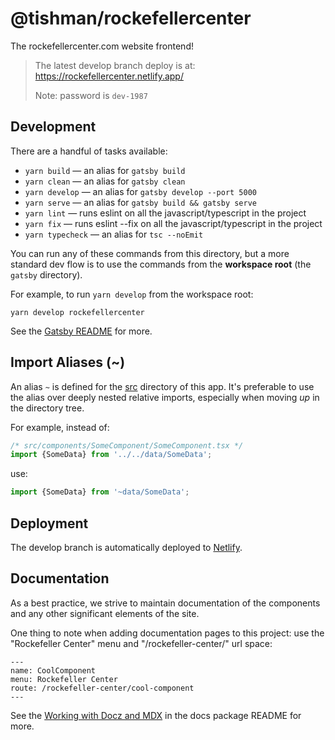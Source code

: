 # @tishman/rockefellercenter

The rockefellercenter.com website frontend!

> The latest develop branch deploy is at: https://rockefellercenter.netlify.app/
>
> Note: password is `dev-1987`

## Development

There are a handful of tasks available:

- `yarn build` — an alias for `gatsby build`
- `yarn clean` — an alias for `gatsby clean`
- `yarn develop` — an alias for `gatsby develop --port 5000`
- `yarn serve` — an alias for `gatsby build && gatsby serve`
- `yarn lint` — runs eslint on all the javascript/typescript in the project
- `yarn fix` — runs eslint --fix on all the javascript/typescript in the project
- `yarn typecheck` — an alias for `tsc --noEmit`

You can run any of these commands from this directory, but a more standard
dev flow is to use the commands from the **workspace root**
(the `gatsby` directory).

For example, to run `yarn develop` from the workspace root:

```shell
yarn develop rockefellercenter
```

See the [Gatsby README](../../README.md) for more.

## Import Aliases (~)

An alias `~` is defined for the [src] directory of this app. It's preferable
to use the alias over deeply nested relative imports, especially when
moving _up_ in the directory tree.

For example, instead of:

```js
/* src/components/SomeComponent/SomeComponent.tsx */
import {SomeData} from '../../data/SomeData';
```

use:

```js
import {SomeData} from '~data/SomeData';
```

## Deployment

The develop branch is automatically deployed to [Netlify].

[netlify]: https://app.netlify.com/sites/rockefellercenter/overview

## Documentation

As a best practice, we strive to maintain documentation of the components
and any other significant elements of the site.

One thing to note when adding documentation pages to this project: use
the "Rockefeller Center" menu and "/rockefeller-center/" url space:

```
---
name: CoolComponent
menu: Rockefeller Center
route: /rockefeller-center/cool-component
---
```

See the [Working with Docz and MDX](../docs/README.md#working-with-docz-and-mdx)
in the docs package README for more.

[src]: ./src
